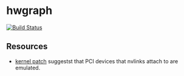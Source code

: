 # hwgraph

[![Build Status](https://travis-ci.com/cwpearson/hwgraph.svg?branch=master)](https://travis-ci.com/cwpearson/hwgraph)


## Resources

* [kernel patch](https://lists.ozlabs.org/pipermail/linuxppc-dev/2016-April/141361.html) suggestst that PCI devices that nvlinks attach to are emulated.
